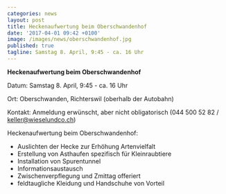 ```yaml
---
categories: news
layout: post
title: Heckenaufwertung beim Oberschwandenhof
date: '2017-04-01 09:42 +0100'
image: /images/news/oberschwandenhof.jpg
published: true
tagline: Samstag 8. April, 9:45 - ca. 16 Uhr
---
```


**Heckenaufwertung beim Oberschwandenhof**

Datum: Samstag 8. April, 9:45 - ca. 16 Uhr

Ort:   Oberschwanden, Richterswil (oberhalb der Autobahn)

Kontakt: Anmeldung erwünscht, aber nicht obligatorisch
(044 500 52 82 / keller@wieselundco.ch)

Heckenaufwertung beim Oberschwandenhof:
* Auslichten der Hecke zur Erhöhung Artenvielfalt
* Erstellung von Asthaufen spezifisch für Kleinraubtiere
* Installation von Spurentunnel
* Informationsaustausch
* Zwischenverpflegung und Zmittag offeriert
* feldtaugliche Kleidung und Handschuhe von Vorteil
